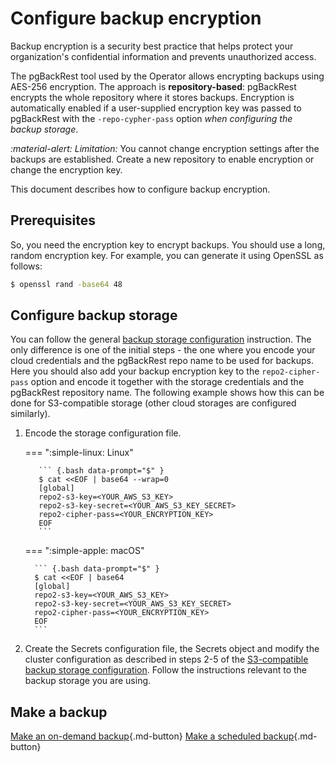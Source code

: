 # Configure backup encryption

Backup encryption is a security best practice that helps protect your organization's confidential information and prevents unauthorized access.

The pgBackRest tool used by the Operator allows encrypting backups using AES-256
encryption. The approach is **repository-based**: pgBackRest encrypts the whole
repository where it stores backups. Encryption is automatically enabled if a
user-supplied encryption key was passed to pgBackRest with the
`-repo-cypher-pass` option *when configuring the backup storage*.

<i warning>:material-alert: Limitation:</i> You cannot change encryption settings after the backups are established. Create a new repository to enable encryption or change the encryption key.

This document describes how to configure backup encryption.

## Prerequisites

So, you need the encryption key to encrypt backups. 
You should use a long, random encryption key. For example,
you can generate it using OpenSSL as follows:

```{.bash data-prompt="$"}
$ openssl rand -base64 48
```

## Configure backup storage

You can follow the general [backup storage configuration](backups-storage.md)
instruction. The only difference is one of the initial steps - the one where you encode your cloud credentials and the pgBackRest repo name to be used for backups.
Here you should also add your backup encryption key to the `repo2-cipher-pass` option and encode it together with the storage credentials
and the pgBackRest repository name. The following example shows how this can be done for S3-compatible storage (other cloud storages are configured similarly).

1. Encode the storage configuration file.

    === ":simple-linux: Linux"         

          ``` {.bash data-prompt="$" }
          $ cat <<EOF | base64 --wrap=0
          [global]
          repo2-s3-key=<YOUR_AWS_S3_KEY>
          repo2-s3-key-secret=<YOUR_AWS_S3_KEY_SECRET>
          repo2-cipher-pass=<YOUR_ENCRYPTION_KEY>
          EOF
          ```         

    === ":simple-apple: macOS"         

         ``` {.bash data-prompt="$" }
         $ cat <<EOF | base64
         [global]
         repo2-s3-key=<YOUR_AWS_S3_KEY>
         repo2-s3-key-secret=<YOUR_AWS_S3_KEY_SECRET>
         repo2-cipher-pass=<YOUR_ENCRYPTION_KEY>
         EOF
         ``` 

2. Create the Secrets configuration file, the Secrets object and modify the cluster configuration as described in steps 2-5 of the [S3-compatible backup storage configuration](backups-storage.md). Follow the instructions relevant to the backup storage you are using. 

## Make a backup

[Make an on-demand backup](backups-ondemand.md){.md-button}
[Make a scheduled backup](backups-schedule.md){.md-button}
